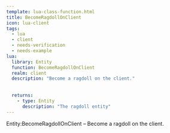```yaml
---
template: lua-class-function.html
title: BecomeRagdollOnClient
icon: lua-client
tags:
  - lua
  - client
  - needs-verification
  - needs-example
lua:
  library: Entity
  function: BecomeRagdollOnClient
  realm: client
  description: "Become a ragdoll on the client."
  
  
  returns:
    - type: Entity
      description: "The ragdoll entity"
---
```


<div class="lua__search__keywords">
Entity:BecomeRagdollOnClient &#x2013; Become a ragdoll on the client.
</div>
